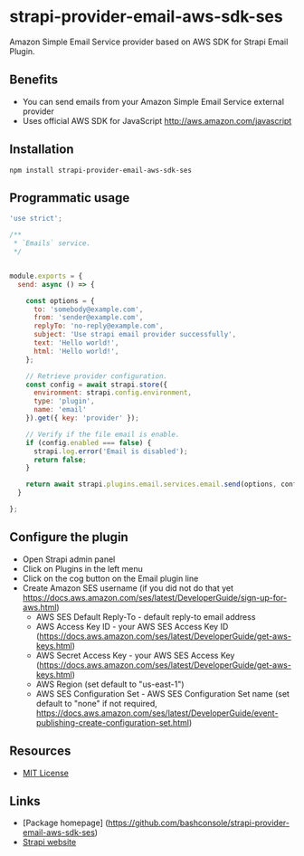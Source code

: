 # strapi-provider-email-aws-sdk-ses

Amazon Simple Email Service provider based on AWS SDK for Strapi Email Plugin.



## Benefits

 - You can send emails from your Amazon Simple Email Service external provider
 - Uses official AWS SDK for JavaScript http://aws.amazon.com/javascript


## Installation

`npm install strapi-provider-email-aws-sdk-ses`


## Programmatic usage


```javascript
'use strict';

/**
 * `Emails` service.
 */


module.exports = {
  send: async () => {

    const options = {
      to: 'somebody@example.com',
      from: 'sender@example.com',
      replyTo: 'no-reply@example.com',
      subject: 'Use strapi email provider successfully',
      text: 'Hello world!',
      html: 'Hello world!',
    };

    // Retrieve provider configuration.
    const config = await strapi.store({
      environment: strapi.config.environment,
      type: 'plugin',
      name: 'email'
    }).get({ key: 'provider' });

    // Verify if the file email is enable.
    if (config.enabled === false) {
      strapi.log.error('Email is disabled');
      return false;
    }

    return await strapi.plugins.email.services.email.send(options, config);
  }

};
```

## Configure the plugin

- Open Strapi admin panel
- Click on Plugins in the left menu
- Click on the cog button on the Email plugin line
- Create Amazon SES username (if you did not do that yet https://docs.aws.amazon.com/ses/latest/DeveloperGuide/sign-up-for-aws.html)
  - AWS SES Default Reply-To - default reply-to email address
  - AWS Access Key ID - your AWS SES Access Key ID (https://docs.aws.amazon.com/ses/latest/DeveloperGuide/get-aws-keys.html)
  - AWS Secret Access Key - your AWS SES Access Key (https://docs.aws.amazon.com/ses/latest/DeveloperGuide/get-aws-keys.html)
  - AWS Region (set default to "us-east-1")
  - AWS SES Configuration Set - AWS SES Configuration Set name (set default to "none" if not required, https://docs.aws.amazon.com/ses/latest/DeveloperGuide/event-publishing-create-configuration-set.html)


## Resources

- [MIT License](LICENSE.md)

## Links

- [Package homepage] (https://github.com/bashconsole/strapi-provider-email-aws-sdk-ses)
- [Strapi website](http://strapi.io/)
